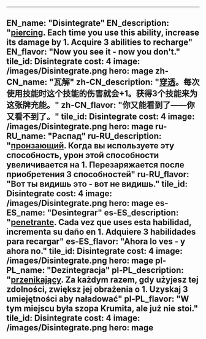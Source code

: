 ---

EN_name: "Disintegrate"
EN_description: "<u>piercing</u>.  Each time you use this ability, increase its damage by 1.  Acquire 3 abilities to recharge"
EN_flavor: "Now you see it - now you don't."
tile_id: Disintegrate
cost: 4
image: /images/Disintegrate.png
hero: mage
zh-CN_name: "瓦解"
zh-CN_description: "<u>穿透</u>。每次使用技能时这个技能的伤害就会+1。获得3个技能来为这张牌充能。"
zh-CN_flavor: "你又能看到了——你又看不到了。"
tile_id: Disintegrate
cost: 4
image: /images/Disintegrate.png
hero: mage
ru-RU_name: "Распад"
ru-RU_description: "<u>пронзающий</u>. Когда вы используете эту способность, урон этой способности увеличивается на 1. Перезаряжается после приобретения 3 способностей"
ru-RU_flavor: "Вот ты видишь это - вот не видишь."
tile_id: Disintegrate
cost: 4
image: /images/Disintegrate.png
hero: mage
es-ES_name: "Desintegrar"
es-ES_description: "<u>penetrante</u>. Cada vez que uses esta habilidad, incrementa su daño en 1. Adquiere 3 habilidades para recargar"
es-ES_flavor: "Ahora lo ves - y ahora no."
tile_id: Disintegrate
cost: 4
image: /images/Disintegrate.png
hero: mage
pl-PL_name: "Dezintegracja"
pl-PL_description: "<u>przenikający</u>. Za każdym razem, gdy użyjesz tej zdolności, zwiększ jej obrażenia o 1. Uzyskaj 3 umiejętności aby naładować"
pl-PL_flavor: "W tym miejscu była szopa Krumita, ale już nie stoi."
tile_id: Disintegrate
cost: 4
image: /images/Disintegrate.png
hero: mage
---